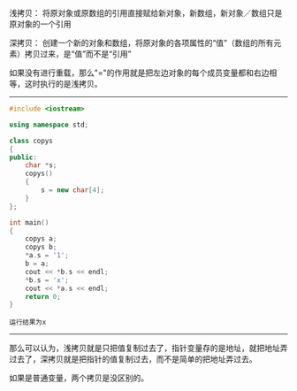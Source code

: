 浅拷贝： 将原对象或原数组的引用直接赋给新对象，新数组，新对象／数组只是原对象的一个引用

深拷贝： 创建一个新的对象和数组，将原对象的各项属性的“值”（数组的所有元素）拷贝过来，是“值”而不是“引用”

如果没有进行重载，那么"="的作用就是把左边对象的每个成员变量都和右边相等，这时执行的是浅拷贝。

---

```cpp
#include <iostream>

using namespace std;

class copys
{
public:
	char *s;
	copys()
	{
		s = new char[4];
	}
};

int main()
{
	copys a;
	copys b;
	*a.s = '1';
	b = a;
	cout << *b.s << endl;
	*b.s = 'x';
	cout << *a.s << endl;
	return 0;
}
```

`运行结果为x`

---

那么可以认为，浅拷贝就是只把值复制过去了，指针变量存的是地址，就把地址弄过去了，深拷贝就是把指针的值复制过去，而不是简单的把地址弄过去。

如果是普通变量，两个拷贝是没区别的。
